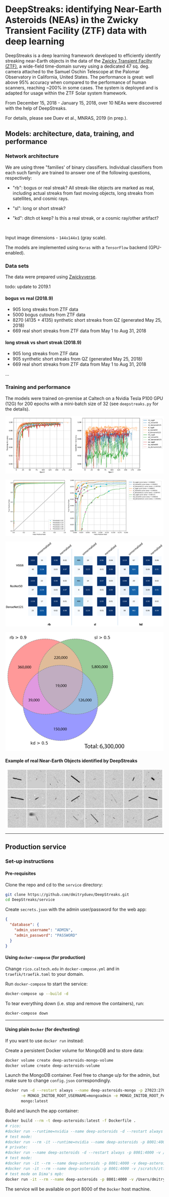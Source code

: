 # DeepStreaks: identifying Near-Earth Asteroids (NEAs) in the Zwicky Transient Facility (ZTF) data with deep learning

DeepStreaks is a deep learning framework developed to efficiently identify streaking near-Earth objects in the data of 
the [Zwicky Transient Facilty (ZTF)](https://ztf.caltech.edu), a wide-field time-domain survey using a dedicated 47 sq. deg. camera 
attached to the Samuel Oschin Telescope at the Palomar Observatory in California, United States. 
The performance is great: well above 95% accuracy when compared to the performance of human scanners, 
reaching ~200% in some cases. The system is deployed and is adapted for usage within the ZTF Solar system framework.

From December 15, 2018 - January 15, 2018, over 10 NEAs were discovered with the help of DeepStreaks.

For details, please see Duev et al., MNRAS, 2019 (in prep.).

## Models: architecture, data, training, and performance

### Network architecture

We are using three "families' of binary classifiers. Individual classifiers from each such family are trained 
to answer one of the following questions, respectively:

- "rb": bogus or real streak? All streak-like objects are marked as real, including actual streaks from 
fast moving objects, long streaks from satellites, and cosmic rays.

- "sl": long or short streak? 

- "kd": ditch ot keep? Is this a real streak, or a cosmic ray/other artifact?

<img scr="./doc/DeepStreaks.png" width="50%"> 

Input image dimensions - `144x144x1` (gray scale).

The models are implemented using `Keras` with a `TensorFlow` backend (GPU-enabled). 


### Data sets

The data were prepared using [Zwickyverse](https://github.com/dmitryduev/zwickyverse).

todo: update to 2019.1

#### bogus vs real (2018.9)

- 905 long streaks from ZTF data
- 5000 bogus cutouts from ZTF data
- 8270 (4135 + 4135) synthetic short streaks from QZ (generated May 25, 2018)
- 669 real short streaks from ZTF data from May 1 to Aug 31, 2018

#### long streak vs short streak (2018.9)  

- 905 long streaks from ZTF data
- 905 synthetic short streaks from QZ (generated May 25, 2018)
- 669 real short streaks from ZTF data from May 1 to Aug 31, 2018

...


### Training and performance

The models were trained on-premise at Caltech on a Nvidia Tesla P100 GPU (12G) 
for 200 epochs with a mini-batch size of 32 (see `deepstreaks.py` for the details).


![](doc/all_acc.png)

![](doc/roc_rb_sl_kd.png)

![](doc/cm_rb_sl_kd_annotated.png)

![](doc/venn3_rb_sl_kd_adapted.png)


#### Example of real Near-Earth Objects identified by DeepStreaks

![](doc/reals_zoo.png)

---

## Production service  

### Set-up instructions

#### Pre-requisites

Clone the repo and cd to the `service` directory:
```bash
git clone https://github.com/dmitryduev/DeepStreaks.git
cd DeepStreaks/service
```

Create `secrets.json` with the admin user/password for the web app:
```json
{
  "database": {
    "admin_username": "ADMIN",
    "admin_password": "PASSWORD"
  }
}
```

#### Using `docker-compose` (for production)

Change `rico.caltech.edu` in `docker-compose.yml` and in `traefik/traefik.toml` to your domain. 

Run `docker-compose` to start the service:
```bash
docker-compose up --build -d
```

To tear everything down (i.e. stop and remove the containers), run:
```bash
docker-compose down
```

---

#### Using plain `Docker` (for dev/testing)

If you want to use `docker run` instead:

Create a persistent Docker volume for MongoDB and to store data:
```bash
docker volume create deep-asteroids-mongo-volume
docker volume create deep-asteroids-volume
```

Launch the MongoDB container. Feel free to change u/p for the admin, 
but make sure to change `config.json` correspondingly.
```bash
docker run -d --restart always --name deep-asteroids-mongo -p 27023:27017 -v deep-asteroids-mongo-volume:/data/db \
       -e MONGO_INITDB_ROOT_USERNAME=mongoadmin -e MONGO_INITDB_ROOT_PASSWORD=mongoadminsecret \
       mongo:latest
```

Build and launch the app container:
```bash
docker build --rm -t deep-asteroids:latest -f Dockerfile .
# rico:
#docker run --runtime=nvidia --name deep-asteroids -d --restart always -p 8001:4000 -v /data/ztf/streaks:/data --link deep-asteroids-mongo:mongo deep-asteroids:latest
# test mode:
#docker run --rm -it --runtime=nvidia --name deep-asteroids -p 8001:4000 -v /data/ztf/streaks:/data --link deep-asteroids-mongo:mongo deep-asteroids:latest
# private:
#docker run --name deep-asteroids -d --restart always -p 8001:4000 -v /scratch/ztf/streaks:/data --link deep-asteroids-mongo:mongo deep-asteroids:latest
# test mode:
#docker run -it --rm --name deep-asteroids -p 8001:4000 -v deep-asteroids-volume:/data --link deep-asteroids-mongo:mongo deep-asteroids:latest
#docker run -it --rm --name deep-asteroids -p 8001:4000 -v /scratch/ztf/streaks:/data --link deep-asteroids-mongo:mongo deep-asteroids:latest
# test mode on Dima's mpb:
docker run -it --rm --name deep-asteroids -p 8001:4000 -v /Users/dmitryduev/_caltech/python/deep-asteroids/_tmp:/data --link deep-asteroids-mongo:mongo deep-asteroids:latest

```

The service will be available on port 8000 of the `Docker` host machine.